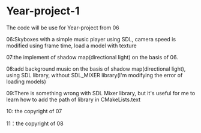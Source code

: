 # Year-project-1

The code will be use for Year-project from 06 

06:Skyboxes with a simple music player using SDL, camera speed is modified using frame time, load a model with texture

07:the implement of shadow map(directional light) on the basis of 06.

08:add background music on the basis of shadow map(directional light), using SDL library, without SDL_MIXER library(I'm modifying the  error of loading models)

09:There is something wrong with SDL Mixer library, but it's useful for me to learn how to add the path of library in CMakeLists.text 

10: the copyright of 07

11：the copyright of 08